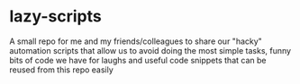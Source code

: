 # lazy-scripts
A small repo for me and my friends/colleagues to share our "hacky" automation scripts that allow us to avoid doing the most simple tasks, funny bits of code we have for laughs and useful code snippets that can be reused from this repo easily
